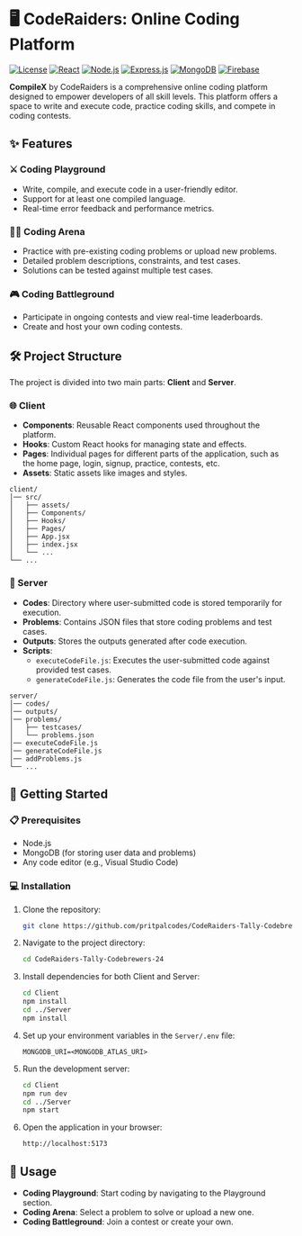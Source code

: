 

# 🖥️ CodeRaiders: Online Coding Platform

[![License](https://img.shields.io/badge/License-MIT-green.svg)](https://opensource.org/licenses/MIT)
[![React](https://img.shields.io/badge/React-61DAFB?style=flat&logo=react&logoColor=white)](https://reactjs.org/)
[![Node.js](https://img.shields.io/badge/Node.js-339933?style=flat&logo=node.js&logoColor=white)](https://nodejs.org/)
[![Express.js](https://img.shields.io/badge/Express-000000?style=flat&logo=express&logoColor=white)](https://expressjs.com/)
[![MongoDB](https://img.shields.io/badge/MongoDB-47A248?style=flat&logo=mongodb&logoColor=white)](https://www.mongodb.com/)
[![Firebase](https://img.shields.io/badge/Firebase-FFCA28?style=flat&logo=firebase&logoColor=white)](https://firebase.google.com/)


**CompileX** by CodeRaiders is a comprehensive online coding platform designed to empower developers of all skill levels. This platform offers a space to write and execute code, practice coding skills, and compete in coding contests.



## ✨ Features

### ⚔️ Coding Playground
- Write, compile, and execute code in a user-friendly editor.
- Support for at least one compiled language.
- Real-time error feedback and performance metrics.

### 🏋️‍♂️ Coding Arena
- Practice with pre-existing coding problems or upload new problems.
- Detailed problem descriptions, constraints, and test cases.
- Solutions can be tested against multiple test cases.

### 🎮 Coding Battleground
- Participate in ongoing contests and view real-time leaderboards.
- Create and host your own coding contests.

## 🛠️ Project Structure

The project is divided into two main parts: **Client** and **Server**.

### 🌐 Client
- **Components**: Reusable React components used throughout the platform.
- **Hooks**: Custom React hooks for managing state and effects.
- **Pages**: Individual pages for different parts of the application, such as the home page, login, signup, practice, contests, etc.
- **Assets**: Static assets like images and styles.

```
client/
│── src/
│   ├── assets/             
│   ├── Components/         
│   ├── Hooks/              
│   ├── Pages/              
│   ├── App.jsx             
│   ├── index.jsx           
│   └── ...                 
└── ...
```
### 🔧 Server
- **Codes**: Directory where user-submitted code is stored temporarily for execution.
- **Problems**: Contains JSON files that store coding problems and test cases.
- **Outputs**: Stores the outputs generated after code execution.
- **Scripts**: 
  - `executeCodeFile.js`: Executes the user-submitted code against provided test cases.
  - `generateCodeFile.js`: Generates the code file from the user's input.

```
server/
│── codes/                 
│── outputs/                
│── problems/               
│   ├── testcases/          
│   └── problems.json       
│── executeCodeFile.js      
│── generateCodeFile.js     
│── addProblems.js          
└── ...
```

## 🚀 Getting Started

### 📋 Prerequisites
- Node.js
- MongoDB (for storing user data and problems)
- Any code editor (e.g., Visual Studio Code)

### 💻 Installation

1. Clone the repository:
    ```sh
    git clone https://github.com/pritpalcodes/CodeRaiders-Tally-Codebrewers-24
    ```

2. Navigate to the project directory:
    ```sh
    cd CodeRaiders-Tally-Codebrewers-24
    ```

3. Install dependencies for both Client and Server:
    ```sh
    cd Client
    npm install
    cd ../Server
    npm install
    ```

4. Set up your environment variables in the `Server/.env` file:
    ```env
    MONGODB_URI=<MONGODB_ATLAS_URI>
    ```

5. Run the development server:
    ```sh
    cd Client
    npm run dev
    cd ../Server
    npm start
    ```

6. Open the application in your browser:
    ```
    http://localhost:5173
    ```

## 🎯 Usage

- **Coding Playground**: Start coding by navigating to the Playground section.
- **Coding Arena**: Select a problem to solve or upload a new one.
- **Coding Battleground**: Join a contest or create your own.
